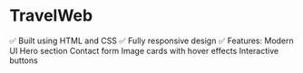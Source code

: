 # TravelWeb
✅ Built using HTML and CSS  ✅ Fully responsive design  ✅ Features:  Modern UI  Hero section  Contact form  Image cards with hover effects  Interactive buttons
